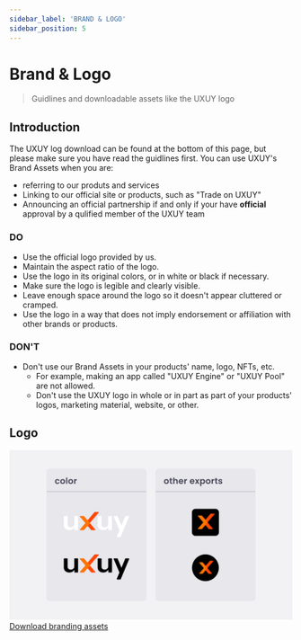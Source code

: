 ```yaml
---
sidebar_label: 'BRAND & LOGO'
sidebar_position: 5
---
```

# Brand & Logo
> Guidlines and downloadable assets like the UXUY logo

## Introduction
The UXUY log download can be found at the bottom of this page, but please make sure you have read the guidlines first.
You can use UXUY's Brand Assets when you are:
- referring to our produts and services
- Linking to our official site or products, such as "Trade on UXUY"
- Announcing an official partnership if and only if your have **official** approval by a qulified member of the UXUY team

### DO

- Use the official logo provided by us.
- Maintain the aspect ratio of the logo.
- Use the logo in its original colors, or in white or black if necessary.
- Make sure the logo is legible and clearly visible.
- Leave enough space around the logo so it doesn't appear cluttered or cramped.
- Use the logo in a way that does not imply endorsement or affiliation with other brands or products.

### DON'T

- Don't use our Brand Assets in your products' name, logo, NFTs, etc.
  - For example, making an app called "UXUY Engine" or "UXUY Pool" are not allowed.
  - Don't use the UXUY logo in whole or in part as part of your products' logos, marketing material, website, or other.

## Logo
![branding logo](/img/branding-logo.png)
<a target="_blank" href="https://static.uxuy.me/images/brand/uxuy-logos.zip" download="uxuy-logo.zip"> Download branding assets </a>
